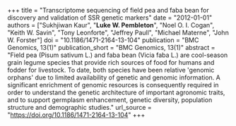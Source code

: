 +++
title = "Transcriptome sequencing of field pea and faba bean for discovery and validation of SSR genetic markers"
date = "2012-01-01"
authors = ["Sukhjiwan Kaur", "**Luke W. Pembleton**", "Noel O. I. Cogan", "Keith W. Savin", "Tony Leonforte", "Jeffrey Paull", "Michael Materne", "John W. Forster"]
doi = "10.1186/1471-2164-13-104"
publication = "BMC Genomics, 13(1)"
publication_short = "BMC Genomics, 13(1)"
abstract = "Field pea (Pisum sativum L.) and faba bean (Vicia faba L.) are cool-season grain legume species that provide rich sources of food for humans and fodder for livestock. To date, both species have been relative 'genomic orphans' due to limited availability of genetic and genomic information. A significant enrichment of genomic resources is consequently required in order to understand the genetic architecture of important agronomic traits, and to support germplasm enhancement, genetic diversity, population structure and demographic studies."
url_source = "https://doi.org/10.1186/1471-2164-13-104"
+++
